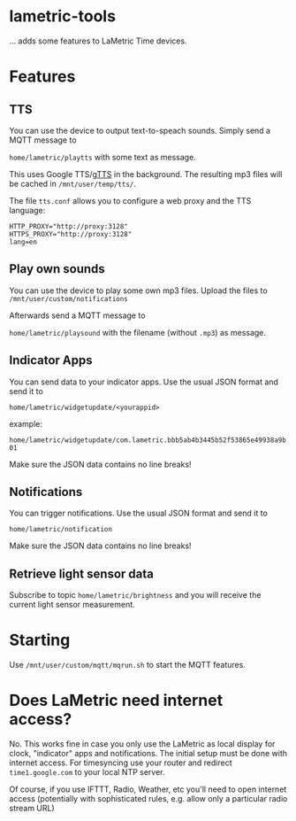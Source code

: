 # lametric-tools
... adds some features to LaMetric Time devices.

# Features
## TTS

You can use the device to output text-to-speach sounds.
Simply send a MQTT message to

`home/lametric/playtts` with some text as message.

This uses Google TTS/[gTTS](https://github.com/pndurette/gTTS) in the background. The resulting mp3 files will be cached in `/mnt/user/temp/tts/`.

The file `tts.conf` allows you to configure a web proxy and the TTS language:

```
HTTP_PROXY="http://proxy:3128"
HTTPS_PROXY="http://proxy:3128"
lang=en
```

## Play own sounds

You can use the device to play some own mp3 files.
Upload the files to `/mnt/user/custom/notifications`

Afterwards send a MQTT message to

`home/lametric/playsound` with the filename (without `.mp3`) as message.

## Indicator Apps

You can send data to your indicator apps. Use the usual JSON format and send it to

`home/lametric/widgetupdate/<yourappid>`

example:

`home/lametric/widgetupdate/com.lametric.bbb5ab4b3445b52f53865e49938a9b01`

Make sure the JSON data contains no line breaks!

## Notifications

You can trigger notifications. Use the usual JSON format and send it to

`home/lametric/notification`

Make sure the JSON data contains no line breaks!

## Retrieve light sensor data

Subscribe to topic `home/lametric/brightness` and you will receive the current light sensor measurement.

# Starting

Use `/mnt/user/custom/mqtt/mqrun.sh` to start the MQTT features.

# Does LaMetric need internet access?

No. This works fine in case you only use the LaMetric as local display for clock, "indicator" apps and notifications. The initial setup must be done with internet access. For timesyncing use your router and redirect `time1.google.com` to your local NTP server.

Of course, if you use IFTTT, Radio, Weather, etc you'll need to open internet access (potentially with sophisticated rules, e.g. allow only a particular radio stream URL)
